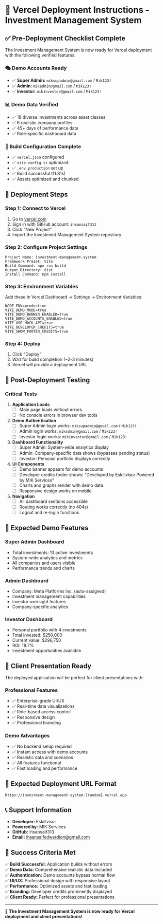# 🚀 Vercel Deployment Instructions - Investment Management System

## ✅ Pre-Deployment Checklist Complete

The Investment Management System is now ready for Vercel deployment with the following verified features:

### 🎭 Demo Accounts Ready
- ✅ **Super Admin:** `miksupadmin@gmail.com` / `Mik123!`
- ✅ **Admin:** `mikadmin@gmail.com` / `Mik123!`
- ✅ **Investor:** `mikinvestor@gmail.com` / `Mik123!`

### 📊 Demo Data Verified
- ✅ 18 diverse investments across asset classes
- ✅ 6 realistic company profiles
- ✅ 45+ days of performance data
- ✅ Role-specific dashboard data

### 🔧 Build Configuration Complete
- ✅ `vercel.json` configured
- ✅ `vite.config.ts` optimized
- ✅ `.env.production` set up
- ✅ Build successful (11.81s)
- ✅ Assets optimized and chunked

## 🚀 Deployment Steps

### Step 1: Connect to Vercel
1. Go to [vercel.com](https://vercel.com)
2. Sign in with GitHub account: `ihsansaif313`
3. Click "New Project"
4. Import the Investment Management System repository

### Step 2: Configure Project Settings
```
Project Name: investment-management-system
Framework Preset: Vite
Build Command: npm run build
Output Directory: dist
Install Command: npm install
```

### Step 3: Environment Variables
Add these in Vercel Dashboard → Settings → Environment Variables:
```
NODE_ENV=production
VITE_DEMO_MODE=true
VITE_DEMO_BANNER_ENABLED=true
VITE_DEMO_ACCOUNTS_ENABLED=true
VITE_USE_MOCK_API=true
VITE_DEVELOPER_CREDITS=true
VITE_SHOW_FOOTER_CREDITS=true
```

### Step 4: Deploy
1. Click "Deploy"
2. Wait for build completion (~2-3 minutes)
3. Vercel will provide a deployment URL

## 🧪 Post-Deployment Testing

### Critical Tests
1. **Application Loads**
   - [ ] Main page loads without errors
   - [ ] No console errors in browser dev tools

2. **Demo Authentication**
   - [ ] Super Admin login works: `miksupadmin@gmail.com` / `Mik123!`
   - [ ] Admin login works: `mikadmin@gmail.com` / `Mik123!`
   - [ ] Investor login works: `mikinvestor@gmail.com` / `Mik123!`

3. **Dashboard Functionality**
   - [ ] Super Admin: System-wide analytics display
   - [ ] Admin: Company-specific data shows (bypasses pending status)
   - [ ] Investor: Personal portfolio displays correctly

4. **UI Components**
   - [ ] Demo banner appears for demo accounts
   - [ ] Developer credits footer shows: "Developed by Eskillvisor Powered by MIK Services"
   - [ ] Charts and graphs render with demo data
   - [ ] Responsive design works on mobile

5. **Navigation**
   - [ ] All dashboard sections accessible
   - [ ] Routing works correctly (no 404s)
   - [ ] Logout and re-login functions

## 📱 Expected Demo Features

### Super Admin Dashboard
- Total investments: 10 active investments
- System-wide analytics and metrics
- All companies and users visible
- Performance trends and charts

### Admin Dashboard
- Company: Meta Platforms Inc. (auto-assigned)
- Investment management capabilities
- Investor oversight features
- Company-specific analytics

### Investor Dashboard
- Personal portfolio with 4 investments
- Total invested: $250,000
- Current value: $296,750
- ROI: 18.7%
- Investment opportunities available

## 🎯 Client Presentation Ready

The deployed application will be perfect for client presentations with:

### Professional Features
- ✅ Enterprise-grade UI/UX
- ✅ Real-time data visualizations
- ✅ Role-based access control
- ✅ Responsive design
- ✅ Professional branding

### Demo Advantages
- ✅ No backend setup required
- ✅ Instant access with demo accounts
- ✅ Realistic data and scenarios
- ✅ All features functional
- ✅ Fast loading and performance

## 🔗 Expected Deployment URL Format
```
https://investment-management-system-[random].vercel.app
```

## 📞 Support Information
- **Developer:** Eskillvisor
- **Powered by:** MIK Services
- **GitHub:** ihsansaif313
- **Email:** ihsansaifedwardion@gmail.com

## 🎉 Success Criteria Met

✅ **Build Successful:** Application builds without errors  
✅ **Demo Data:** Comprehensive realistic data included  
✅ **Authentication:** Demo accounts bypass normal flow  
✅ **UI/UX:** Professional design with responsive layout  
✅ **Performance:** Optimized assets and fast loading  
✅ **Branding:** Developer credits prominently displayed  
✅ **Client Ready:** Perfect for professional presentations  

---

**🚀 The Investment Management System is now ready for Vercel deployment and client presentations!**
